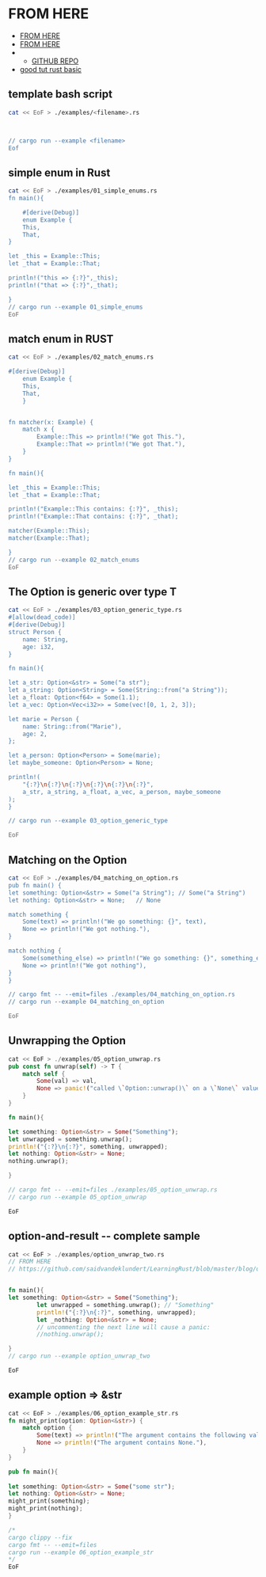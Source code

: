 # FROM HERE

- [FROM HERE](http://saidvandeklundert.net/learn/2021-09-01-rust-option-and-result/)
- [FROM HERE](https://www.sheshbabu.com/posts/rust-error-handling/)
- - [GITHUB REPO](https://github.com/sheshbabu/rust-error-handling-examples/tree/master)
- [good tut rust basic](http://saidvandeklundert.net/learn/)

## template bash script

```bash
cat << EoF > ./examples/<filename>.rs



// cargo run --example <filename>
Eof
```

## simple enum in Rust

```bash
cat << EoF > ./examples/01_simple_enums.rs
fn main(){

    #[derive(Debug)]
    enum Example {
    This,
    That,
}

let _this = Example::This;
let _that = Example::That;

println!("this => {:?}",_this);
println!("that => {:?}",_that);

}
// cargo run --example 01_simple_enums
EoF
```

## match enum in RUST

```bash
cat << EoF > ./examples/02_match_enums.rs

#[derive(Debug)]
    enum Example {
    This,
    That,
    }


fn matcher(x: Example) {
    match x {
        Example::This => println!("We got This."),
        Example::That => println!("We got That."),
    }
}

fn main(){

let _this = Example::This;
let _that = Example::That;

println!("Example::This contains: {:?}", _this);
println!("Example::That contains: {:?}", _that);

matcher(Example::This);
matcher(Example::That);

}
// cargo run --example 02_match_enums
EoF
```

## The Option is generic over type T

```bash
cat << EoF > ./examples/03_option_generic_type.rs
#[allow(dead_code)]
#[derive(Debug)]
struct Person {
    name: String,
    age: i32,
}

fn main(){

let a_str: Option<&str> = Some("a str");
let a_string: Option<String> = Some(String::from("a String"));
let a_float: Option<f64> = Some(1.1);
let a_vec: Option<Vec<i32>> = Some(vec![0, 1, 2, 3]);

let marie = Person {
    name: String::from("Marie"),
    age: 2,
};

let a_person: Option<Person> = Some(marie);
let maybe_someone: Option<Person> = None;

println!(
    "{:?}\n{:?}\n{:?}\n{:?}\n{:?}\n{:?}",
    a_str, a_string, a_float, a_vec, a_person, maybe_someone
);
}

// cargo run --example 03_option_generic_type

EoF
```

## Matching on the Option

```bash
cat << EoF > ./examples/04_matching_on_option.rs
pub fn main() {
let something: Option<&str> = Some("a String"); // Some("a String")
let nothing: Option<&str> = None;   // None

match something {
    Some(text) => println!("We go something: {}", text),
    None => println!("We got nothing."),
}

match nothing {
    Some(something_else) => println!("We go something: {}", something_else),
    None => println!("We got nothing"),
}
}

// cargo fmt -- --emit=files ./examples/04_matching_on_option.rs
// cargo run --example 04_matching_on_option

EoF
```

## Unwrapping the Option

```rust
cat << EoF > ./examples/05_option_unwrap.rs
pub const fn unwrap(self) -> T {
    match self {
        Some(val) => val,
        None => panic!("called \`Option::unwrap()\` on a \`None\` value"),
    }
}

fn main(){

let something: Option<&str> = Some("Something");
let unwrapped = something.unwrap();
println!("{:?}\n{:?}", something, unwrapped);
let nothing: Option<&str> = None;
nothing.unwrap();

}

// cargo fmt -- --emit=files ./examples/05_option_unwrap.rs
// cargo run --example 05_option_unwrap

EoF
```

## option-and-result -- complete sample

```rust
cat << EoF > ./examples/option_unwrap_two.rs
// FROM HERE
// https://github.com/saidvandeklundert/LearningRust/blob/master/blog/option-and-result/src/main.rs


fn main(){
let something: Option<&str> = Some("Something");
        let unwrapped = something.unwrap(); // "Something"
        println!("{:?}\n{:?}", something, unwrapped);
        let _nothing: Option<&str> = None;
        // uncommenting the next line will cause a panic:
        //nothing.unwrap();

}
// cargo run --example option_unwrap_two

EoF
```

## example option => &str

```rust
cat << EoF > ./examples/06_option_example_str.rs
fn might_print(option: Option<&str>) {
    match option {
        Some(text) => println!("The argument contains the following value: '{}'", text),
        None => println!("The argument contains None."),
    }
}

pub fn main(){
   
let something: Option<&str> = Some("some str");
let nothing: Option<&str> = None;
might_print(something);
might_print(nothing); 
}

/*
cargo clippy --fix
cargo fmt -- --emit=files 
cargo run --example 06_option_example_str
*/
EoF
```
